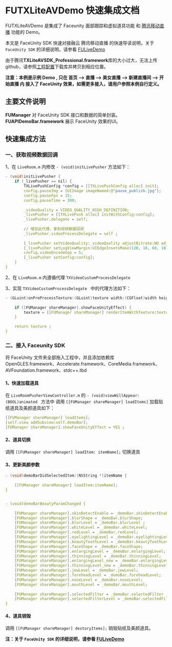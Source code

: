 # FUTXLiteAVDemo 快速集成文档

FUTXLiteAVDemo 是集成了 Faceunity 面部跟踪和虚拟道具功能 和 [腾讯移动直播](https://cloud.tencent.com/document/product/454/7873) 功能的 Demo。

本文是 FaceUnity SDK 快速对接融云 腾讯移动直播 的快速导读说明，关于 `FaceUnity SDK` 的详细说明，请参看 [FULiveDemo](https://github.com/Faceunity/FULiveDemo/tree/dev)

由于腾讯**TXLiteAVSDK_Professional.framework**库的大小过大，无法上传github，请参照[工程配置](工程配置(iOS).pdf)下载库并拷贝到相应位置。

**注意：本例是示例 Demo , 只在 首页 --> 直播 --> 美女直播 --> 新建直播间 --> 开始直播 内 接入了 FaceUnity 效果，如需更多接入，请用户参照本例自行定义。** 

## 主要文件说明

**FUManager** 对 FaceUnity SDK 接口和数据的简单封装。
**FUAPIDemoBar.framework** 展示 FaceUnity 效果的UI。
## 快速集成方法

### 一、获取视频数据回调

1、在 `LiveRoom.m` 内修改 `- (void)initLivePusher` 方法如下：

```C
- (void)initLivePusher {
    if (_livePusher == nil) {
        TXLivePushConfig *config = [[TXLivePushConfig alloc] init];
        config.pauseImg = [UIImage imageNamed:@"pause_publish.jpg"];
        config.pauseFps = 15;
        config.pauseTime = 300;
       
        _videoQuality = VIDEO_QUALITY_HIGH_DEFINITION;
        _livePusher = [[TXLivePush alloc] initWithConfig:config];
        _livePusher.delegate = self;
        
        // 增加此代理，拿到视频数据回调
        _livePusher.videoProcessDelegate = self ;
        
        [_livePusher setVideoQuality:_videoQuality adjustBitrate:NO adjustResolution:NO];
        [_livePusher setLogViewMargin:UIEdgeInsetsMake(120, 10, 60, 10)];
        config.videoEncodeGop = 5;
        [_livePusher setConfig:config];
    }
}

```

2、在 `LiveRoom.m` 内遵循代理 `TXVideoCustomProcessDelegate`

3、实现 `TXVideoCustomProcessDelegate ` 中的代理方法如下：

```C
- (GLuint)onPreProcessTexture:(GLuint)texture width:(CGFloat)width height:(CGFloat)height {
    
    if ([FUManager shareManager].showFaceUnityEffect) {
        texture = [[FUManager shareManager] renderItemWithTexture:texture Width:width Height:height];
    }
    
    return texture ;
}

```

### 二、接入 Faceunity SDK

将  FaceUnity  文件夹全部拖入工程中，并且添加依赖库 OpenGLES.framework、Accelerate.framework、CoreMedia.framework、AVFoundation.framework、stdc++.tbd

#### 1、快速加载道具

在 `LiveRoomPusherViewController.m` 的 `- (void)viewWillAppear:(BOOL)animated ` 方法中 调用 `[[FUManager shareManager] loadItems]` 加载贴纸道具及美颜道具如下：

```C
[[FUManager shareManager] loadItems];
[self.view addSubview:self.demoBar];
[FUManager shareManager].showFaceUnityEffect = YES ;
```


#### 2、道具切换

调用 `[[FUManager shareManager] loadItem: itemName];` 切换道具

#### 3、更新美颜参数

```C
- (void)demoBarDidSelectedItem:(NSString *)itemName {
    
    [[FUManager shareManager] loadItem:itemName];
}


- (void)demoBarBeautyParamChanged {
    
    [FUManager shareManager].skinDetectEnable = _demoBar.skinDetectEnable;
    [FUManager shareManager].blurShape = _demoBar.blurShape;
    [FUManager shareManager].blurLevel = _demoBar.blurLevel ;
    [FUManager shareManager].whiteLevel = _demoBar.whiteLevel;
    [FUManager shareManager].redLevel = _demoBar.redLevel;
    [FUManager shareManager].eyelightingLevel = _demoBar.eyelightingLevel;
    [FUManager shareManager].beautyToothLevel = _demoBar.beautyToothLevel;
    [FUManager shareManager].faceShape = _demoBar.faceShape;
    [FUManager shareManager].enlargingLevel = _demoBar.enlargingLevel;
    [FUManager shareManager].thinningLevel = _demoBar.thinningLevel;
    [FUManager shareManager].enlargingLevel_new = _demoBar.enlargingLevel_new;
    [FUManager shareManager].thinningLevel_new = _demoBar.thinningLevel_new;
    [FUManager shareManager].jewLevel = _demoBar.jewLevel;
    [FUManager shareManager].foreheadLevel = _demoBar.foreheadLevel;
    [FUManager shareManager].noseLevel = _demoBar.noseLevel;
    [FUManager shareManager].mouthLevel = _demoBar.mouthLevel;
    
    [FUManager shareManager].selectedFilter = _demoBar.selectedFilter ;
    [FUManager shareManager].selectedFilterLevel = _demoBar.selectedFilterLevel;
}

```

#### 4、道具销毁

调用 `[[FUManager shareManager] destoryItems];` 销毁贴纸及美颜道具。

**注：关于 `FaceUnity SDK` 的详细说明，请参看 [FULiveDemo](https://github.com/Faceunity/FULiveDemo/tree/dev)**